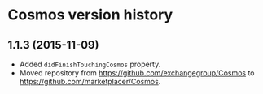 # Cosmos version history

## 1.1.3 (2015-11-09)

* Added `didFinishTouchingCosmos` property.
* Moved repository from https://github.com/exchangegroup/Cosmos to https://github.com/marketplacer/Cosmos.